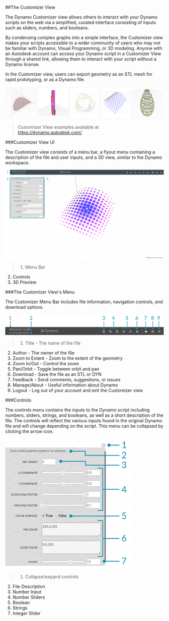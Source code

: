 ##The Customizer View

The Dynamo Customizer view allows others to interact with your Dynamo scripts on the web via a simplified, curated interface consisting of inputs such as sliders, numbers, and booleans. 

By condensing complex graphs into a simple interface, the Customizer view makes your scripts accessible to a wider community of users who may not be familiar with Dynamo, Visual Programming, or 3D modeling. Anyone with an Autodesk account can access your Dynamo script in a Customizer View through a shared link, allowing them to interact with your script without a Dynamo license.

In the Customizer view, users can export geometry as an STL mesh for rapid prototyping, or as a Dynamo file.

![](images/customizer_00.png)
>Customizer View examples available at https://dynamo.autodesk.com/

###Customizer View UI

The Customizer view consists of a menu bar, a flyout menu containing a description of the file and user inputs, and a 3D view, similar to the Dynamo workspace.

![](images/customizer_01.png)
> 1. Menu Bar
2.	Controls
3.	3D Preview

###The Customizer View's Menu

The Customizer Menu Bar includes file information, navigation controls, and download options.

![](images/customizer_02.png)
>1.	Title - The name of the file
2.	Author - The owner of the file
3.	Zoom to Extent - Zoom to the extent of the geometry
4.	Zoom In/Out - Control the zoom
5.	Pan/Orbit - Toggle between orbit and pan
6.	Download - Save the file as an STL or DYN
7.	Feedback - Send comments, suggestions, or issues
8.	Manage/About - Useful information about Dynamo
9.	Logout - Log out of your account and exit the Customizer view

###Controls

The controls menu contains the inputs to the Dynamo script including numbers, sliders, strings, and booleans, as well as a short description of the file. The controls will reflect the various inputs found in the original Dynamo file and will change depending on the script. This menu can be collapsed by clicking the arrow icon.

![](images/customizer_03.png)
>1. Collapse/expand controls
2. File Description
2. Number Input
2. Number Sliders
3. Boolean
4. Strings
5. Integer Slider
